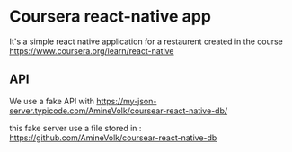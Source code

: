 # Coursera react-native app

It's a simple react native application for a restaurent created in the course https://www.coursera.org/learn/react-native

## API

We use a fake API with https://my-json-server.typicode.com/AmineVolk/coursear-react-native-db/

this fake server use a file stored in : https://github.com/AmineVolk/coursear-react-native-db
